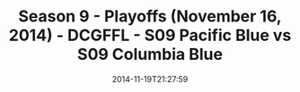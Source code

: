 ---
title: Season 9 - Playoffs (November 16, 2014) - DCGFFL - S09 Pacific Blue vs S09
  Columbia Blue
teams-score:
- team: _teams/s09-pacific-blue.md
  score:
- team: _teams/s09-columbia-blue.md
  score: 20
mvp: Brian Donohoe (Pacific), Brion Stokes (Columbia Blue)
game-ball: N/A
sportsperson: ''
season: 9
week:
date: '2014-11-19T21:27:59'
pageid: season-9-playoffs-4465-vs-4454
---